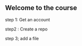 Welcome to the course
----------------------

step 1: Get an account

step2 : Create a repo

step 3; add a file
